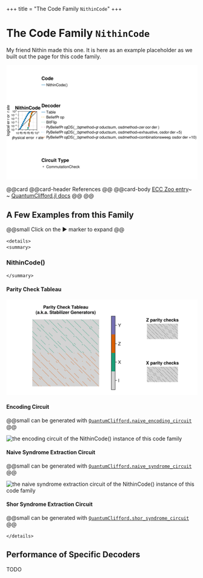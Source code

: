 +++
title = "The Code Family `NithinCode`"
+++

# The Code Family `NithinCode`

My friend Nithin made this one. It is here as an example placeholder as we built out the page for this code family.

![summary of all evaluations that have been executed for this code family](./totalsummary.png)

@@card
@@card-header
References
@@
@@card-body
[ECC Zoo entry]()~~~<br>~~~
[QuantumClifford.jl docs](https://quantumsavory.github.io/QuantumClifford.jl/dev/ECC_API/#QuantumClifford.ECC.NithinCode)
@@
@@


## A Few Examples from this Family

@@small
Click on the &#9654; marker to expand
@@


~~~
<details>
<summary>
~~~
### NithinCode()
~~~
</summary>
~~~

#### Parity Check Tableau

![the parity check tableau of the NithinCode() instance of this code family](./NithinCode().png)

#### Encoding Circuit

@@small
can be generated with [`QuantumClifford.naive_encoding_circuit`](https://quantumsavory.github.io/QuantumClifford.jl/dev/ECC_API/#QuantumClifford.ECC.naive_encoding_circuit)
@@

![the encoding circuit of the NithinCode() instance of this code family](./NithinCode()_encoding.png)

<!-- TODO: Make QASM download for naive encoding circuit -->

#### Naive Syndrome Extraction Circuit

@@small
can be generated with [`QuantumClifford.naive_syndrome_circuit`](https://quantumsavory.github.io/QuantumClifford.jl/dev/ECC_API/#QuantumClifford.ECC.naive_syndrome_circuit)
@@

![the naive syndrome extraction circuit of the NithinCode() instance of this code family](./NithinCode()_naive_syndrome.png)

<!-- TODO: Make QASM download for naive syndrome circuit -->

#### Shor Syndrome Extraction Circuit

@@small
can be generated with [`QuantumClifford.shor_syndrome_circuit`](https://quantumsavory.github.io/QuantumClifford.jl/dev/ECC_API/#QuantumClifford.ECC.shor_syndrome_circuit)
@@

<!-- ![the Shor syndrome extraction circuit of the NithinCode() instance of this code family](./NithinCode()_shor_syndrome.png) -->
<!-- TODO: make the above work reliably and uncomment it -->

<!-- TODO: Make QASM download for Shor syndrome circuit -->

~~~
</details>
~~~



## Performance of Specific Decoders

TODO